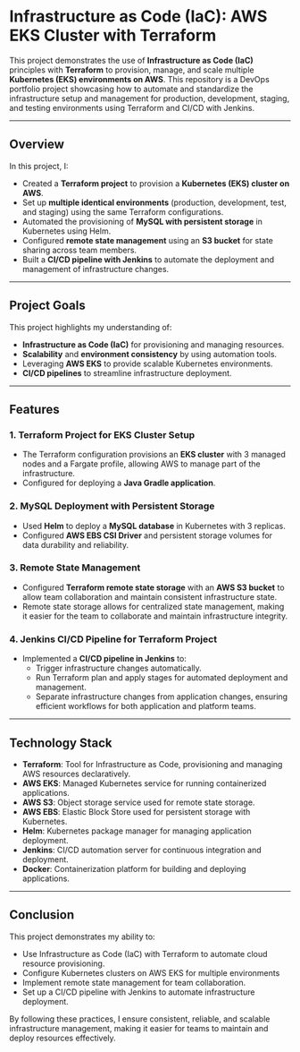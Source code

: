 # Infrastructure as Code (IaC): AWS EKS Cluster with Terraform

This project demonstrates the use of **Infrastructure as Code (IaC)** principles with **Terraform** to provision, manage, and scale multiple **Kubernetes (EKS) environments on AWS**. This repository is a DevOps portfolio project showcasing how to automate and standardize the infrastructure setup and management for production, development, staging, and testing environments using Terraform and CI/CD with Jenkins.

---

## Overview

In this project, I:
- Created a **Terraform project** to provision a **Kubernetes (EKS) cluster on AWS**.
- Set up **multiple identical environments** (production, development, test, and staging) using the same Terraform configurations.
- Automated the provisioning of **MySQL with persistent storage** in Kubernetes using Helm.
- Configured **remote state management** using an **S3 bucket** for state sharing across team members.
- Built a **CI/CD pipeline with Jenkins** to automate the deployment and management of infrastructure changes.

---

## Project Goals

This project highlights my understanding of:
- **Infrastructure as Code (IaC)** for provisioning and managing resources.
- **Scalability** and **environment consistency** by using automation tools.
- Leveraging **AWS EKS** to provide scalable Kubernetes environments.
- **CI/CD pipelines** to streamline infrastructure deployment.

---

## Features

### 1. **Terraform Project for EKS Cluster Setup**
- The Terraform configuration provisions an **EKS cluster** with 3 managed nodes and a Fargate profile, allowing AWS to manage part of the infrastructure.
- Configured for deploying a **Java Gradle application**.

### 2. **MySQL Deployment with Persistent Storage**
- Used **Helm** to deploy a **MySQL database** in Kubernetes with 3 replicas.
- Configured **AWS EBS CSI Driver** and persistent storage volumes for data durability and reliability.

### 3. **Remote State Management**
- Configured **Terraform remote state storage** with an **AWS S3 bucket** to allow team collaboration and maintain consistent infrastructure state.
- Remote state storage allows for centralized state management, making it easier for the team to collaborate and maintain infrastructure integrity.

### 4. **Jenkins CI/CD Pipeline for Terraform Project**
- Implemented a **CI/CD pipeline in Jenkins** to:
  - Trigger infrastructure changes automatically.
  - Run Terraform plan and apply stages for automated deployment and management.
  - Separate infrastructure changes from application changes, ensuring efficient workflows for both application and platform teams.

---

## Technology Stack

- **Terraform**: Tool for Infrastructure as Code, provisioning and managing AWS resources declaratively.
- **AWS EKS**: Managed Kubernetes service for running containerized applications.
- **AWS S3**: Object storage service used for remote state storage.
- **AWS EBS**: Elastic Block Store used for persistent storage with Kubernetes.
- **Helm**: Kubernetes package manager for managing application deployment.
- **Jenkins**: CI/CD automation server for continuous integration and deployment.
- **Docker**: Containerization platform for building and deploying applications.

---

## Conclusion

This project demonstrates my ability to:
- Use Infrastructure as Code (IaC) with Terraform to automate cloud resource provisioning.
- Configure Kubernetes clusters on AWS EKS for multiple environments
- Implement remote state management for team collaboration.
- Set up a CI/CD pipeline with Jenkins to automate infrastructure deployment.

By following these practices, I ensure consistent, reliable, and scalable infrastructure management, making it easier for teams to maintain and deploy resources effectively.



